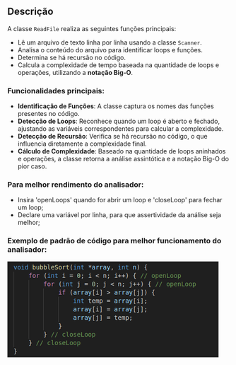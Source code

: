 ## Descrição

A classe `ReadFile` realiza as seguintes funções principais:
- Lê um arquivo de texto linha por linha usando a classe `Scanner`.
- Analisa o conteúdo do arquivo para identificar loops e funções.
- Determina se há recursão no código.
- Calcula a complexidade de tempo baseada na quantidade de loops e operações, utilizando a **notação Big-O**.

### Funcionalidades principais:
- **Identificação de Funções**: A classe captura os nomes das funções presentes no código.
- **Detecção de Loops**: Reconhece quando um loop é aberto e fechado, ajustando as variáveis correspondentes para calcular a complexidade.
- **Detecção de Recursão**: Verifica se há recursão no código, o que influencia diretamente a complexidade final.
- **Cálculo de Complexidade**: Baseado na quantidade de loops aninhados e operações, a classe retorna a análise assintótica e a notação Big-O do pior caso.


### Para melhor rendimento do analisador:
- Insira 'openLoops' quando for abrir um loop e 'closeLoop' para fechar um loop;
- Declare uma variável por linha, para que assertividade da análise seja melhor;


### Exemplo de padrão de código para melhor funcionamento do analisador:
![alt text](image.png)